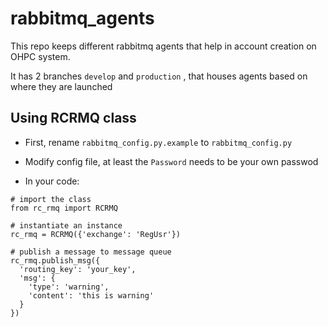 # rabbitmq_agents

This repo keeps different rabbitmq agents that help in account creation on OHPC system.

It has 2 branches ```develop``` and ```production``` , that houses agents based on where they are launched

## Using RCRMQ class

- First, rename `rabbitmq_config.py.example` to `rabbitmq_config.py`

- Modify config file, at least the `Password` needs to be your own passwod

- In your code:

```
# import the class
from rc_rmq import RCRMQ

# instantiate an instance
rc_rmq = RCRMQ({'exchange': 'RegUsr'})

# publish a message to message queue
rc_rmq.publish_msg({
  'routing_key': 'your_key',
  'msg': {
    'type': 'warning',
    'content': 'this is warning'
  }
})
```
